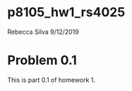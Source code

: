 p8105\_hw1\_rs4025
================
Rebecca Silva
9/12/2019

# Problem 0.1

This is part 0.1 of homework 1.

